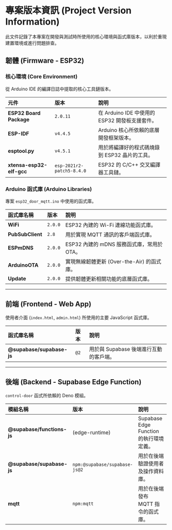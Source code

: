 # 專案版本資訊 (Project Version Information)

此文件記錄了本專案在開發與測試時所使用的核心環境與函式庫版本，以利於重現建置環境或進行問題排查。

## 韌體 (Firmware - ESP32)

### 核心環境 (Core Environment)

從 Arduino IDE 的編譯日誌中提取的核心工具鏈版本。

| 元件                  | 版本                         | 說明                                                 |
| :-------------------- | :--------------------------- | :--------------------------------------------------- |
| **ESP32 Board Package** | `2.0.11`                     | 在 Arduino IDE 中使用的 ESP32 開發板支援套件。       |
| **ESP-IDF**             | `v4.4.5`                     | Arduino 核心所依賴的底層開發框架版本。               |
| **esptool.py**          | `v4.5.1`                     | 用於將編譯好的程式碼燒錄到 ESP32 晶片的工具。        |
| **xtensa-esp32-elf-gcc**| `esp-2021r2-patch5-8.4.0`    | ESP32 的 C/C++ 交叉編譯器工具鏈。                    |

### Arduino 函式庫 (Arduino Libraries)

專案 `esp32_door_mqtt.ino` 中使用的函式庫。

| 函式庫名稱     | 版本    | 說明                                       |
| :------------- | :------ | :----------------------------------------- |
| **WiFi**       | `2.0.0` | ESP32 內建的 Wi-Fi 連線功能函式庫。        |
| **PubSubClient** | `2.8`   | 用於實現 MQTT 通訊的客戶端函式庫。         |
| **ESPmDNS**    | `2.0.0` | ESP32 內建的 mDNS 服務函式庫，常用於 OTA。 |
| **ArduinoOTA** | `2.0.0` | 實現無線韌體更新 (Over-the-Air) 的函式庫。 |
| **Update**     | `2.0.0` | 提供韌體更新相關功能的底層函式庫。         |

---

## 前端 (Frontend - Web App)

使用者介面 (`index.html`, `admin.html`) 所使用的主要 JavaScript 函式庫。

| 函式庫名稱          | 版本 | 說明                               |
| :------------------ | :--- | :--------------------------------- |
| **@supabase/supabase-js** | `@2` | 用於與 Supabase 後端進行互動的客戶端。 |

---

## 後端 (Backend - Supabase Edge Function)

`control-door` 函式所依賴的 Deno 模組。

| 模組名稱                  | 版本                            | 說明                               |
| :------------------------ | :------------------------------ | :--------------------------------- |
| **@supabase/functions-js**| (edge-runtime)                  | Supabase Edge Function 的執行環境定義。 |
| **@supabase/supabase-js** | `npm:@supabase/supabase-js@2`   | 用於在後端驗證使用者及操作資料庫。 |
| **mqtt**                  | `npm:mqtt`                      | 用於在後端發布 MQTT 指令的函式庫。   |
